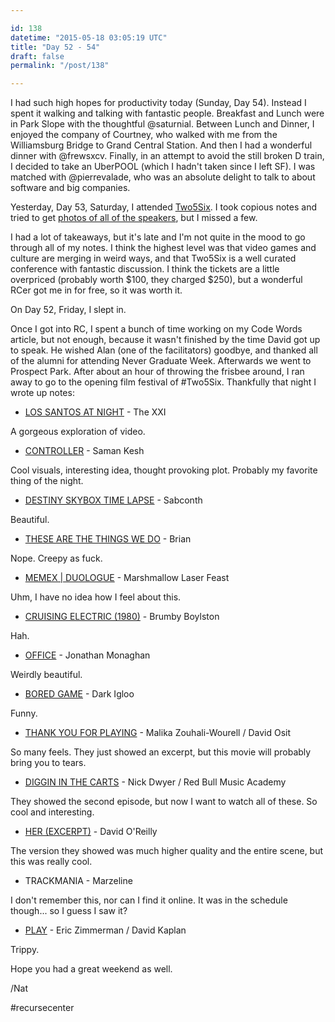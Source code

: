 ```yaml
---

id: 138
datetime: "2015-05-18 03:05:19 UTC"
title: "Day 52 - 54"
draft: false
permalink: "/post/138"

---
```


I had such high hopes for productivity today \(Sunday, Day 54\). Instead I spent it walking and talking with fantastic people. Breakfast and Lunch were in Park Slope with the thoughtful @saturnial. Between Lunch and Dinner, I enjoyed the company of Courtney, who walked with me from the Williamsburg Bridge to Grand Central Station. And then I had a wonderful dinner with @frewsxcv. Finally, in an attempt to avoid the still broken D train, I decided to take an UberPOOL \(which I hadn't taken since I left SF\). I was matched with @pierrevalade, who was an absolute delight to talk to about software and big companies.

Yesterday, Day 53, Saturday, I attended [Two5Six](https://web.archive.org/web/20191105190803/http://2015.two5six.com/). I took copious notes and tried to get [photos of all of the speakers](https://www.flickr.com/search/?user_id=42027916%!N%28MISSING), but I missed a few.

I had a lot of takeaways, but it's late and I'm not quite in the mood to go through all of my notes. I think the highest level was that video games and culture are merging in weird ways, and that Two5Six is a well curated conference with fantastic discussion. I think the tickets are a little overpriced \(probably worth $100, they charged $250\), but a wonderful RCer got me in for free, so it was worth it.

On Day 52, Friday, I slept in. 

Once I got into RC, I spent a bunch of time working on my Code Words article, but not enough, because it wasn't finished by the time David got up to speak. He wished Alan \(one of the facilitators\) goodbye, and thanked all of the alumni for attending Never Graduate Week. Afterwards we went to Prospect Park. After about an hour of throwing the frisbee around, I ran away to go to the opening film festival of #Two5Six. Thankfully that night I wrote up notes:

* [LOS SANTOS AT NIGHT](https://www.youtube.com/watch?v=eG-JY9xuVjM) - The XXI

A gorgeous exploration of video.

* [CONTROLLER](http://samanftw.com/CONTROLLER) - Saman Kesh

Cool visuals, interesting idea, thought provoking plot. Probably my favorite thing of the night.

* [DESTINY SKYBOX TIME LAPSE](https://www.youtube.com/watch?v=zeXHtztyXI4) - Sabconth

Beautiful\.

* [THESE ARE THE THINGS WE DO](https://www.youtube.com/watch?v=Q0gu06f4lMo) - Brian

Nope\. Creepy as fuck.

* [MEMEX | DUOLOGUE](https://vimeo.com/104704628) - Marshmallow Laser Feast

Uhm, I have no idea how I feel about this.

* [CRUISING ELECTRIC (1980)](https://web.archive.org/web/20170618224539/https://thedissolve.com/news/1358-short-cuts-cruising-electric-1980/) - Brumby Boylston

Hah\.

* [OFFICE](https://web.archive.org/web/20211022043728/https://jonmonaghan.com/work/office/) - Jonathan Monaghan

Weirdly beautiful.

* [BORED GAME](https://portfolio.darkigloo.com/Bored-Game) - Dark Igloo

Funny\.

* [THANK YOU FOR PLAYING](https://www.thankyouforplayingfilm.com/) - Malika Zouhali-Wourell / David Osit

So many feels. They just showed an excerpt, but this movie will probably bring you to tears.

* [DIGGIN IN THE CARTS](http://daily.redbullmusicacademy.com/enhanced/diggin-in-the-carts) - Nick Dwyer / Red Bull Music Academy

They showed the second episode, but now I want to watch all of these. So cool and interesting.

* [HER \(EXCERPT\)](https://youtu.be/r7MgbMI5zhw) -  David O'Reilly

The version they showed was much higher quality and the entire scene, but this was really cool. 

* TRACKMANIA - Marzeline

I don't remember this, nor can I find it online. It was in the schedule though... so I guess I saw it?

* [PLAY](http://ericzimmerman.com/portfolio/play/) - Eric Zimmerman / David Kaplan

Trippy\.


Hope you had a great weekend as well.

/Nat

#recursecenter
